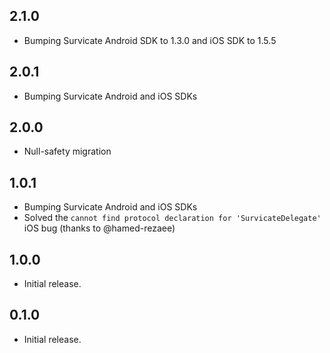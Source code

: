 ## 2.1.0

* Bumping Survicate Android SDK to 1.3.0 and iOS SDK to 1.5.5

## 2.0.1

* Bumping Survicate Android and iOS SDKs

## 2.0.0

* Null-safety migration

## 1.0.1

* Bumping Survicate Android and iOS SDKs
* Solved the `cannot find protocol declaration for 'SurvicateDelegate'` iOS bug (thanks to @hamed-rezaee)

## 1.0.0

* Initial release.

## 0.1.0

* Initial release.